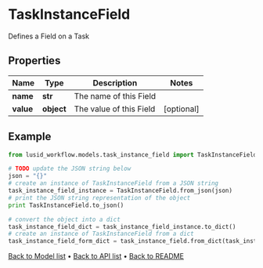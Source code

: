 # TaskInstanceField

Defines a Field on a Task

## Properties
Name | Type | Description | Notes
------------ | ------------- | ------------- | -------------
**name** | **str** | The name of this Field | 
**value** | **object** | The value of this Field | [optional] 

## Example

```python
from lusid_workflow.models.task_instance_field import TaskInstanceField

# TODO update the JSON string below
json = "{}"
# create an instance of TaskInstanceField from a JSON string
task_instance_field_instance = TaskInstanceField.from_json(json)
# print the JSON string representation of the object
print TaskInstanceField.to_json()

# convert the object into a dict
task_instance_field_dict = task_instance_field_instance.to_dict()
# create an instance of TaskInstanceField from a dict
task_instance_field_form_dict = task_instance_field.from_dict(task_instance_field_dict)
```
[Back to Model list](../README.md#documentation-for-models) &#8226; [Back to API list](../README.md#documentation-for-api-endpoints) &#8226; [Back to README](../README.md)


